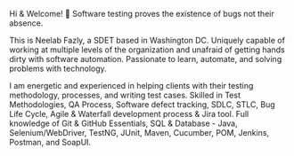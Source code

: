 Hi & Welcome! 👋
Software testing proves the existence of bugs not their absence.

This is Neelab Fazly, a SDET based in Washington DC. Uniquely capable of working at multiple levels of the organization and unafraid of getting hands dirty with software automation. Passionate to learn, automate, and solving problems with technology.

I am energetic and experienced in helping clients with their testing methodology, processes, and writing test cases. Skilled in Test Methodologies, QA Process, Software defect tracking, SDLC, STLC, Bug Life Cycle, Agile & Waterfall development process & Jira tool. Full knowledge of Git & GitHub Essentials, SQL & Database - Java, Selenium/WebDriver, TestNG, JUnit, Maven, Cucumber, POM, Jenkins, Postman, and SoapUI.

<!---
neelabfazly/neelabfazly is a ✨ special ✨ repository because its `README.md` (this file) appears on your GitHub profile.
You can click the Preview link to take a look at your changes.
--->
